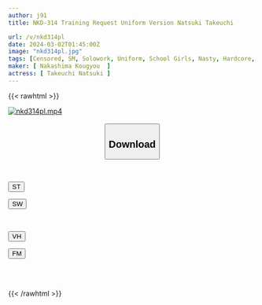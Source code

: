 ```yaml
---
author: j91
title: NKD-314 Training Request Uniform Version Natsuki Takeuchi

url: /v/nkd314pl
date: 2024-03-02T01:45:00Z
image: "nkd314pl.jpg"
tags: [Censored, SM, Solowork, Uniform, School Girls, Nasty, Hardcore, Submissive Woman	]
maker: [ Nakashima Kougyou  ]
actress: [ Takeuchi Natsuki ]
---
```



{{< rawhtml >}}

<div class="video" data-videoid="QXOWlkPo98fJJ0">
    <a href="javascript:;">
        <img src="/v/nkd314pl/nkd314pl.jpg" width="WIDTH" height="HEIGHT" alt="nkd314pl.mp4" loading="lazy">
    </a>
</div>

<script type="text/javascript" src="https://j91.asia/asset/on-demand-st.js"></script>

<br>
  <link rel="stylesheet" href="https://j91.asia/asset/bs5.css">
  
  <center>
  <button class="btn btn-primary" type="button" data-bs-toggle="collapse" data-bs-target=".multi-collapse" aria-expanded="false" aria-controls="multiCollapseExample1 multiCollapseExample2"><h2>Download</h2></button></center>
</p>
<div class="row">
  <div class="col">
    <div class="collapse multi-collapse" id="multiCollapseExample1">
      <div class="card card-body">
	      	      <br>
<div class="buttons">  
<p><a href="https://streamtape.to/v/QXOWlkPo98fJJ0" target="_blank"><button class="btn-hover color-3"><i class="fa fa-download"></i> ST</button></a></p>
<p><a href="https://cdnwish.com/jan89p0f4o07" target="_blank"><button class="btn-hover color-2"><i class="fa fa-download"></i> SW</button></a></p></div>
    </div>
  </div>
</div>
  <div class="col">
    <div class="collapse multi-collapse" id="multiCollapseExample2">
      <div class="card card-body">
	      <br>
<div class="buttons">
<p><a href="https://vidhidepro.com/f/h423ujmvd50m"><button class="btn-hover color-9"><i class="fa fa-download"></i> VH</button></a></p>
<p><a href="https://filemoon.sx/d/d6gb0sfvux4c"><button class="btn-hover color-8"><i class="fa fa-download"></i> FM</button></a></p></div>
<br><br>
      </div>
    </div>
  </div>
</div>

{{< /rawhtml >}}